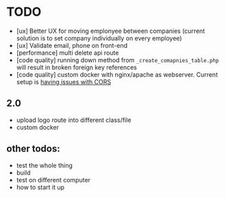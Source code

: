 # TODO
 - [ux] Better UX for moving emplonyee between companies (current solution is to set company individually on every employee)
 - [ux] Validate email, phone  on front-end
 - [performance] multi delete api route
 - [code quality] running down method from `_create_comapnies_table.php` will result in broken foreign key references
 - [code quality] custom docker with nginx/apache as webserver. Current setup is [having issues with CORS](https://github.com/fruitcake/laravel-cors/issues/504#issuecomment-1233990808)

## 2.0
 - upload logo route into different class/file
 - custom docker

## other todos:
 - test the whole thing
 - build
 - test on different computer
 - how to start it up
